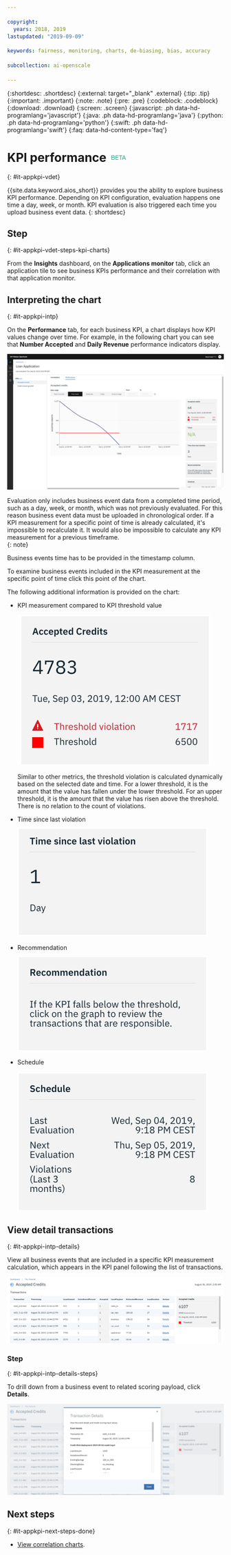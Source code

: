 ```yaml
---

copyright:
  years: 2018, 2019
lastupdated: "2019-09-09"

keywords: fairness, monitoring, charts, de-biasing, bias, accuracy

subcollection: ai-openscale

---
```


{:shortdesc: .shortdesc}
{:external: target="_blank" .external}
{:tip: .tip}
{:important: .important}
{:note: .note}
{:pre: .pre}
{:codeblock: .codeblock}
{:download: .download}
{:screen: .screen}
{:javascript: .ph data-hd-programlang='javascript'}
{:java: .ph data-hd-programlang='java'}
{:python: .ph data-hd-programlang='python'}
{:swift: .ph data-hd-programlang='swift'}
{:faq: data-hd-content-type='faq'}

# KPI performance ![beta tag](images/beta.png)
{: #it-appkpi-vdet}

{{site.data.keyword.aios_short}} provides you the ability to explore business KPI performance. Depending on KPI configuration, evaluation happens one time a day, week, or month. KPI evaluation is also triggered each time you upload business event data.
{: shortdesc}

## Step
{: #it-appkpi-vdet-steps-kpi-charts}

From the **Insights** dashboard, on the **Applications monitor** tab, click an application tile to see business KPIs performance and their correlation with that application monitor.
 
## Interpreting the chart
{: #it-appkpi-intp}

On the **Performance** tab, for each business KPI, a chart displays how KPI values change over time. For example, in the following chart you can see that **Number Accepted** and **Daily Revenue** performance indicators display.

![Performance tab content](images/wos-app-kpi-performance.png)

Evaluation only includes business event data from a completed time period, such as a day, week, or month, which was not previously evaluated. For this reason business event data must be uploaded in chronological order. If a KPI measurement for a specific point of time is already calculated, it's impossible to recalculate it. It would also be impossible to calculate any KPI measurement for a previous timeframe.   
{: note}

Business events time has to be provided in the timestamp column.

To examine business events included in the KPI measurement at the specific point of time click this point of the chart.  


The following additional information is provided on the chart:

- KPI measurement compared to KPI threshold value

  ![the KPI panel is shown. this one is for accepted credits and shows one-thousand seven-hundred and seventeen violations and a threshold of sixty-five hundred](images/wos-kpi-perf-panel1.png)

  Similar to other metrics, the threshold violation is calculated dynamically based on the selected date and time. For a lower threshold, it is the amount that the value has fallen under the lower threshold. For an upper threshold, it is the amount that the value has risen above the threshold. There is no relation to the count of violations.


- Time since last violation

  ![the time since last violation panel is shown with a value of 1 day](images/wos-kpi-perf-panel2.png)

- Recommendation

  ![the recommendation panel is shown. it displays the advice to click on the graph to review transactions that are responsible for threshold violations](images/wos-kpi-perf-panel3.png)

- Schedule

  ![the schedule panel is shown with the times of last and next evaluations and the number of violations](images/wos-kpi-perf-panel4.png)


## View detail transactions
{: #it-appkpi-intp-details}

View all business events that are included in a specific KPI measurement calculation, which appears in the KPI panel following the list of transactions.

![a list of transactions is displayed with tabular data in rows and columns](images/wos-kpi-perf-panel5.png)

### Step
{: #it-appkpi-intp-details-steps}

To drill down from a business event to related scoring payload, click **Details**. 

![the transaction details window displays transaction ID, timestamp, and specific KPI values](images/wos-kpi-perf-panel6.png)

## Next steps
{: #it-appkpi-next-steps-done}

- [View correlation charts](/docs/services/ai-openscale?topic=ai-openscale-app-perform-vdet).
